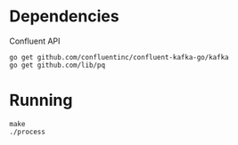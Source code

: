 # Dependencies

Confluent API
```shell
go get github.com/confluentinc/confluent-kafka-go/kafka
go get github.com/lib/pq
```

# Running

```shell
make
./process
```

